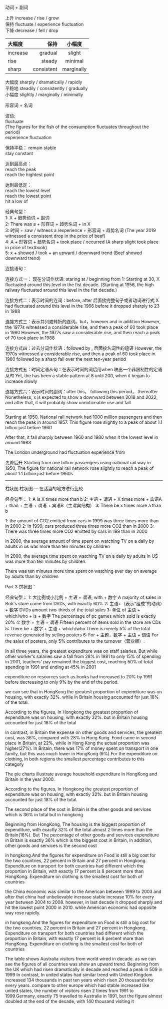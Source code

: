 动词 + 副词  

上升 increase / rise / grow  
保持 fluctuate / experience fluctuation   
下降 decrease / fell / drop 

| 大幅度     | 保持        | 小幅度 |
| :-----    | ----:      | :----: |
| increase  | gradual    | slight |
| rise      | steady     | minimal |
| sharp     | consistent | marginally |


大幅度  sharply  / dramatically / rapidly  
平稳地  steadily / consistently / gradually   
小幅度  slightly / marginally   / minimally  

形容词 + 名词


波动:  
fluctuate  
(The figures for the fish of the consumption fluctuates throughout the period)  
experience fluctuation

保持平稳：
remain stable  
stay constant

达到最高点：  
reach the peak   
reach the hightest point

达到最低定：  
reach the lowest level  
reach the lowest point  
hit a low of  

经典句型：  
1: X + 趋势动词 + 副词  
2: There was a + 形容词 + 趋势名词 + in X  
3: 时间 +  saw / witness a /experience + 形容词 + 趋势名词  (The year 2019 witnessed a consistent drop in the price of beef)  
4: A + 形容词 + 趋势名词 + took place / occurred (A sharp slight took place in price of textbook)  
5: x + showed / took + an upward / downward trend (Beef showed downward trend)  

连接语句：

连接方式一： 现在分词作状语: staring at / beginning from
1: Starting at 30, X fluctuated around this level in the fist decade.
(Starting at 1956, the high railway fluctuated around this level in the fist decade.)

连接方式二：表示时间的连词：before, after 后面接完整句子或者动词进行式
X had fluctuated around this level in the 1966 before it dropped sharply to 23 in 1988

连接方式三：表示并列或转折的连词。but，however and in addition
However, the 1977s witnessed a considerable rise, and then a peak of 60 took place in 1980
However, the 1977s saw a considerable rise, and then reach a peak of 70 took place in 1988

连接方式四：过去分词作状语：followed by , 后面接名词性的短语
However, the 1970s witnessed a considerable rise, and then a peak of 60 took place in 1980 followed by a sharp fall over the next ten-year period

连接方式五：时间定语从句：在表示时间的词后用when 映出一个非限制性的定语从句
Yet, the has been a stable pattern at 8 until 200, when it began to increase slowly

连接方式六：表示时间的副词：after this， following this period， thereafter
Nonetheless, x is expected to show a downward between 2018 and 2022, and after that, it will probably show unnoticeable rise and fall


------
Starting at 1950, National rail network had 1000 million passengers and then reach the peak in around 1957. This figure rose slightly to a peak of about 1.1 billion just before 1960

After that, it fall sharply between 1960 and 1980 when it the lowest level in around 1983


The London underground had fluctuation experience from 


先降后升
Starting from one billion passengers using national rail way in 1950, The figure for national rail network rose slightly to reach a peak of about 1.1 billion just before 1960s.


-----------------

柱状图
柱状图 -- 在适当的地方进行比较

经典句型：
1: A is X times more than b
2: 主语 + 谓语 + X times more + 宾语A + than + 主语 + 谓语 + 宾语B（主谓宾结构）
3: There be x times more a than b

1: the amount of CO2 emitted from cars in 1999 was three times more than in 2000
2: In 1999, cars produced three times more CO2 than in 2000
3: There was three times more CO2 emitted by cars in 199 than in 2000

In 2000, the average amount of time spent on watching TV on a daily by adults in us was more than ten minutes by children

In 2000, the average time spent on watching TV on a daily by adults in US was more than ten minutes by children.

<!-- In 2000, adults spent on watching TV every day in us was more than ten minutes by children -->

There was ten minutes more time spent on watching ever day on average  by adults than by children


Part 3 饼状图：

经典句型：
1: 大比例或小比例 + 主语 + 谓语, with + 数字
A majority of sales in Bob's store come from DVDs, with exactly 60%
2: 主语+（表示“组成”的动词）+ 数字
DVDs amount two-thirds of the total sales
3: 单位 of 主语 + which/who + is + 数字
The percentage of pc games which sold is exactly 20%
4: 数字 + 主语 + 谓语
Fifteen percent of items sold in the store are CDs
5: There be + 数字 + 主语 + which/who
There is merely 5% of the total revenue generated by selling posters
6: For + 主题，数字 + 主语 + 谓语
For the sales of posters, only 5% contributes to the turnover（营业额）.


In all three years, the greatest expenditure was on staff salaries. But while other 
worker's salaries saw a fall from 28% in 1981 to only 15% of spending in 2001, teachers' pay remained the biggest cost, reaching 50% of total spending in 1991 and ending at 45% in 2001

expenditure on resources such as books had increased to 20% by 1991 before decreasing to only 9% by the end of the period.



we can see that in HongKong the greatest proportion of expenditure was on housing, with exactly 32%. while in Britain housing accounted for just 18% of the total.

According to the figures, In Hongkong the greatest proportion of expenditure was on housing, with exactly 32%. but in Britain housing accounted for just 18% of the total

In contrast, in Britain the expense on other goods and services, the greatest cost, was 36%, compared with 28% in Hong Kong. Food came in second place in Britain, at 22%, while in Hong Kong the actual proportion was higher(27%). In Britain, there was 17% of money spent on transport in one family, but this was much lower in HongKong (9%).For the expenditure on clothing, in both regions the smallest percentage contributes to this category




The pie charts illustrate average household expenditure in HongKong and Britain in the year 2000.

According to the figures, In Hongkong the greatest proportion of expenditure was on housing, with exactly 32%. but in Britain housing accounted for just 18% of the total.

The second place of the cost in Britain is the other goods and services which is 36% in total but in hongkong 



Beginning from HongKong, The housing is the biggest proportion of expenditure, with exactly 32% of the total almost 2 times more than the Britain(18%).
But The percentage of other goods and services expenditure in Britain is exactly 36% which is the biggest cost in Britain, in addition, other goods and services is the second cost

 in hongkong.And the figures for expenditure on Food is still a big cost for the two countries, 22 percent in Britain and 27 percent in Hongkong. Expenditure on transport for both countries had different which the proportion in Britain, with exactly 17 percent is 8 percent more than HongKong. Expenditure on clothing is the smallest cost for both of countries 




 the China economic was similar to the American between 1999 to 2003 and after that china had unbelievable increase stable increase 10% for every year  between 2004 to 2008. however, in last decade it dropped sharply and hit the lowest point  2000 in 2010. while American economic had opposite way rose rapidly.

in hongkong.And the figures for expenditure on Food is still a big cost for the two countries, 22 percent in Britain and 27 percent in Hongkong. Expenditure on transport for both countries had different which the proportion in Britain, with exactly 17 percent is 8 percent more than HongKong. Expenditure on clothing is the smallest cost for both of countries 


The table shows Australia visitors from world wired in decade. as we can see the figures of all
countries was show an upward trend.
Beginning from the UK which had risen dramatically in decade and reached a peak in 509 in 1999
In contrast, In united states had similar trend with United Kingdom increased 134 thousands in 
past ten years which risen 20 thousands for every years. compare to other europe which had stable 
increased like united states, the number of visitors risen 2 times from 1991 to 1999.Germany, exactly
75 travelled to Australia in 1991, but the figure almost doubled at the end of the decade, with 140 thousand visiting it

